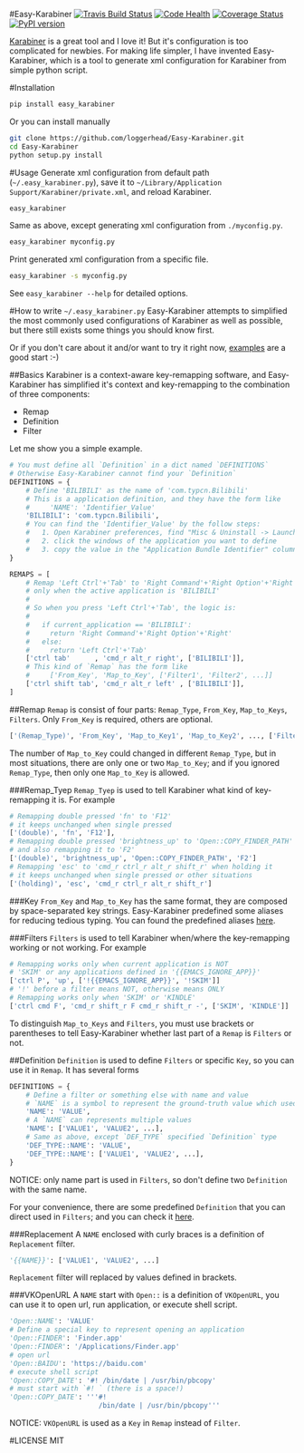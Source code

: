 #Easy-Karabiner
[![Travis Build Status](https://travis-ci.org/loggerhead/Easy-Karabiner.svg?branch=master)](https://travis-ci.org/loggerhead/Easy-Karabiner)
[![Code Health](https://landscape.io/github/loggerhead/Easy-Karabiner/master/landscape.svg?branch=master)](https://landscape.io/github/loggerhead/Easy-Karabiner/master)
[![Coverage Status](https://coveralls.io/repos/github/loggerhead/Easy-Karabiner/badge.svg)](https://coveralls.io/github/loggerhead/Easy-Karabiner)
[![PyPI version](https://img.shields.io/pypi/v/easy_karabiner.svg)](https://pypi.python.org/pypi/easy_karabiner)

[Karabiner](https://pqrs.org/osx/karabiner/index.html.en) is a great tool and I love it! But it's configuration is too complicated for newbies. For making life simpler, I have invented Easy-Karabiner, which is a tool to generate xml configuration for Karabiner from simple python script.

#Installation
```bash
pip install easy_karabiner
```

Or you can install manually

```bash
git clone https://github.com/loggerhead/Easy-Karabiner.git
cd Easy-Karabiner
python setup.py install
```

#Usage
Generate xml configuration from default path (`~/.easy_karabiner.py`), save it to `~/Library/Application Support/Karabiner/private.xml`, and reload Karabiner.

```bash
easy_karabiner
```

Same as above, except generating xml configuration from `./myconfig.py`.

```bash
easy_karabiner myconfig.py
```

Print generated xml configuration from a specific file.

```bash
easy_karabiner -s myconfig.py
```

See `easy_karabiner --help` for detailed options.

#How to write `~/.easy_karabiner.py`
Easy-Karabiner attempts to simplified the most commonly used configurations of Karabiner as well as possible, but there still exists some things you should know first. 

Or if you don't care about it and/or want to try it right now, [examples](https://github.com/loggerhead/Easy-Karabiner/tree/master/samples) are a good start :-)

##Basics
Karabiner is a context-aware key-remapping software, and Easy-Karabiner has simplified it's context and key-remapping to the combination of three components:

* Remap
* Definition
* Filter

Let me show you a simple example.

```python
# You must define all `Definition` in a dict named `DEFINITIONS`
# Otherwise Easy-Karabiner cannot find your `Definition`
DEFINITIONS = {
    # Define 'BILIBILI' as the name of 'com.typcn.Bilibili'
    # This is a application definition, and they have the form like
    #     'NAME': 'Identifier_Value'
    'BILIBILI': 'com.typcn.Bilibili',
    # You can find the 'Identifier_Value' by the follow steps:
    #   1. Open Karabiner preferences, find "Misc & Uninstall -> Launch EventViewer -> App"
    #   2. click the windows of the application you want to define
    #   3. copy the value in the "Application Bundle Identifier" column
}

REMAPS = [
    # Remap 'Left Ctrl'+'Tab' to 'Right Command'+'Right Option'+'Right' 
    # only when the active application is 'BILIBILI'
    #
    # So when you press 'Left Ctrl'+'Tab', the logic is:
    #
    #   if current_application == 'BILIBILI':
    #     return 'Right Command'+'Right Option'+'Right' 
    #   else:
    #     return 'Left Ctrl'+'Tab' 
    ['ctrl tab'      , 'cmd_r alt_r right', ['BILIBILI']],
    # This kind of `Remap` has the form like
    #     ['From_Key', 'Map_to_Key', ['Filter1', 'Filter2', ...]]
    ['ctrl shift tab', 'cmd_r alt_r left' , ['BILIBILI']],
]
```

##Remap
`Remap` is consist of four parts: `Remap_Type`, `From_Key`, `Map_to_Keys`, `Filters`. Only `From_Key` is required, others are optional.

```python
['(Remap_Type)', 'From_Key', 'Map_to_Key1', 'Map_to_Key2', ..., ['Filter1', 'Filter2', ...]]
```

The number of `Map_to_Key` could changed in different `Remap_Type`, but in most situations, there are only one or two `Map_to_Key`; and if you ignored `Remap_Type`, then only one `Map_to_Key` is allowed.

###Remap_Tyep
`Remap_Tyep` is used to tell Karabiner what kind of key-remapping it is. For example

```python
# Remapping double pressed 'fn' to 'F12'
# it keeps unchanged when single pressed 
['(double)', 'fn', 'F12'],
# Remapping double pressed 'brightness_up' to 'Open::COPY_FINDER_PATH' 
# and also remapping it to 'F2' 
['(double)', 'brightness_up', 'Open::COPY_FINDER_PATH', 'F2']
# Remapping 'esc' to 'cmd_r ctrl_r alt_r shift_r' when holding it
# it keeps unchanged when single pressed or other situations
['(holding)', 'esc', 'cmd_r ctrl_r alt_r shift_r']
```

###Key
`From_Key` and `Map_to_Key` has the same format, they are composed by space-separated key strings. Easy-Karabiner predefined some aliases for reducing tedious typing. You can found the predefined aliases [here](https://github.com/loggerhead/Easy-Karabiner/blob/master/easy_karabiner/alias.py).

###Filters
`Filters` is used to tell Karabiner when/where the key-remapping working or not working. For example

```python
# Remapping works only when current application is NOT 
# 'SKIM' or any applications defined in '{{EMACS_IGNORE_APP}}'
['ctrl P', 'up', ['!{{EMACS_IGNORE_APP}}', '!SKIM']]
# '!' before a filter means NOT, otherwise means ONLY
# Remapping works only when 'SKIM' or 'KINDLE'
['ctrl cmd F', 'cmd_r shift_r F cmd_r shift_r -', ['SKIM', 'KINDLE']]
```

To distinguish `Map_to_Keys` and `Filters`, you must use brackets or parentheses to tell Easy-Karabiner whether last part of a `Remap` is `Filters` or not.

##Definition
`Definition` is used to define `Filters` or specific `Key`, so you can use it in `Remap`. It has several forms

```python
DEFINITIONS = {
    # Define a filter or something else with name and value
    # `NAME` is a symbol to represent the ground-truth value which used in `REMAPS`
    'NAME': 'VALUE',
    # A `NAME` can represents multiple values
    'NAME': ['VALUE1', 'VALUE2', ...],
    # Same as above, except `DEF_TYPE` specified `Definition` type
    'DEF_TYPE::NAME': 'VALUE',
    'DEF_TYPE::NAME': ['VALUE1', 'VALUE2', ...],
}
```

NOTICE: only name part is used in `Filters`, so don't define two `Definition` with the same name.

For your convenience, there are some predefined `Definition` that you can direct used in `Filters`; and you can check it [here](https://github.com/loggerhead/Easy-Karabiner/tree/master/easy_karabiner/data/def).

###Replacement
A `NAME` enclosed with curly braces is a definition of `Replacement` filter.

```python
'{{NAME}}': ['VALUE1', 'VALUE2', ...]
```

`Replacement` filter will replaced by values defined in brackets.

###VKOpenURL
A `NAME` start with `Open::` is a definition of `VKOpenURL`, you can use it to open url, run application, or execute shell script.

```python
'Open::NAME': 'VALUE'
# Define a special key to represent opening an application
'Open::FINDER': 'Finder.app'
'Open::FINDER': '/Applications/Finder.app'
# open url
'Open::BAIDU': 'https://baidu.com'
# execute shell script
'Open::COPY_DATE': '#! /bin/date | /usr/bin/pbcopy'
# must start with `#! ` (there is a space!)
'Open::COPY_DATE': '''#! 
                      /bin/date | /usr/bin/pbcopy'''
```

NOTICE: `VKOpenURL` is used as a `Key` in `Remap` instead of `Filter`.

#LICENSE
MIT
